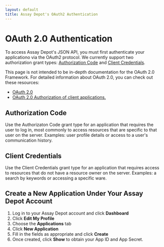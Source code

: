 ```yaml
---
layout: default
title: Assay Depot's OAuth2 Authentication
---
```


# OAuth 2.0 Authentication

To access Assay Depot's JSON API, you must first authenticate your
applicationo via the OAuth2 protocol. We currently support two
authorization grant types: <a href="#authcode">Authorization Code</a>
and <a href="#clientcred">Client Credentials</a>.

This page is not intended to be in-depth documentation for the OAuth
2.0 Framework. For detailed information about OAuth 2.0, you can check
out these resources:

* [OAuth 2.0](http://oauth.net/2/)
* [OAuth 2.0 Authorization of client applications.](http://tutorials.jenkov.com/oauth2/authorization.html)

<h2 id="authcode">Authorization Code</h2>

Use the Authorizaton Code grant type for an application that requires
the user to log in, most commonly to access resources that are
specific to that user on the server. Examples: user profile details or
access to a user's communication history.

<h2 id="clientcred">Client Credentials</h2>

Use the Client Credentials grant type for an application that requires
access to resources that do not have a resource owner on the
server. Examples: a search by keywords or accessing a specific ware.

## Create a New Application Under Your Assay Depot Account</h2>

1. Log in to your Assay Depot account and click **Dashboard**
2. Click **Edit My Profile**
3. Choose the **Applications** tab
4. Click **New Application**
5. Fill in the fields as appropriate and click **Create**
6. Once created, click **Show** to obtain your App ID and App Secret.